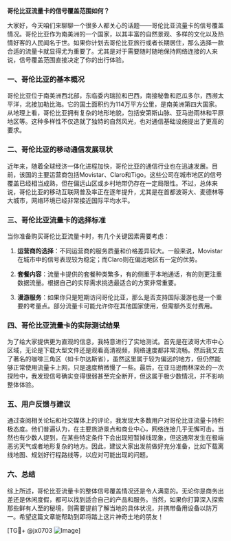 **哥伦比亚流量卡的信号覆盖范围如何？**

大家好，今天咱们来聊聊一个很多人都关心的话题——哥伦比亚流量卡的信号覆盖情况。哥伦比亚作为南美洲的一个国家，以其丰富的自然景观、多样的文化以及热情好客的人民闻名于世。如果你计划去哥伦比亚旅行或者长期居住，那么选择一款合适的流量卡就显得尤为重要了。尤其是对于需要随时随地保持网络连接的人来说，信号覆盖范围直接决定了你的出行体验。

### 一、哥伦比亚的基本概况

哥伦比亚位于南美洲西北部，东临委内瑞拉和巴西，南接秘鲁和厄瓜多尔，西濒太平洋，北接加勒比海。它的国土面积约为114万平方公里，是南美洲第四大国家。从地理上看，哥伦比亚拥有复杂的地形地貌，包括安第斯山脉、亚马逊雨林和平原地区等。这种多样性不仅造就了独特的自然风光，也对通信基础设施提出了更高的要求。

### 二、哥伦比亚的移动通信发展现状

近年来，随着全球经济一体化进程加快，哥伦比亚的通信行业也在迅速发展。目前，该国的主要运营商包括Movistar、Claro和Tigo。这些公司在城市地区的信号覆盖已经相当成熟，但在偏远山区或乡村地带仍存在一定局限性。不过，总体来说，哥伦比亚的移动互联网普及率正在逐年提升，尤其是在首都波哥大、麦德林等大城市，网络环境已经非常接近国际平均水平。

### 三、哥伦比亚流量卡的选择标准

当你准备购买哥伦比亚流量卡时，有几个关键因素需要考虑：

1. **运营商的选择**：不同运营商的服务质量和价格差异较大。一般来说，Movistar在城市中的信号表现较为稳定；而Claro则在偏远地区有一定的优势。
   
2. **套餐内容**：流量卡提供的套餐种类繁多，有的侧重于本地通话，有的则更注重数据流量。根据自己的实际需求挑选最适合的方案非常重要。
   
3. **漫游服务**：如果你只是短期访问哥伦比亚，那么是否支持国际漫游也是一个重要的考量点。部分流量卡可能允许你在其他国家使用，但需额外支付费用。

### 四、哥伦比亚流量卡的实际测试结果

为了给大家提供更为直观的信息，我特意进行了实地测试。首先是在波哥大市中心区域，无论是下载大型文件还是观看高清视频，网络速度都非常流畅。然后我又去了著名的咖啡三角区（如卡尔达斯省），虽然这里属于较为偏远的地方，但仍然能够正常使用流量卡上网，只是速度稍微慢了一些。最后，在亚马逊雨林深处的一次探险中，我发现信号确实变得很弱甚至完全断开，但这属于极少数情况，并不影响整体体验。

### 五、用户反馈与建议

通过查阅相关论坛和社交媒体上的评论，我发现大多数用户对哥伦比亚流量卡持积极态度。他们普遍认为，在主要旅游景点和商业中心，网络连接几乎无懈可击。当然也有少数人提到，在某些特定条件下会出现短暂掉线现象，但这通常发生在极端恶劣天气或者地形复杂的地方。因此，建议大家出发前做好充分准备，比如下载离线地图、规划好行程路线等，以应对可能出现的问题。

### 六、总结

综上所述，哥伦比亚流量卡的整体信号覆盖情况还是令人满意的。无论你是商务出差还是休闲度假，都可以找到适合自己的产品和服务。当然，如果你打算深入探索那些鲜有人至的秘境，则需要提前了解当地的具体状况，并携带备用设备以防万一。希望这篇文章能帮助到即将踏上这片神奇土地的朋友！

[TG💪+ @jx0703 ![Image](https://github.com/user-attachments/assets/dbca1d08-cadb-493c-b0ec-ad6f7a83f270)]